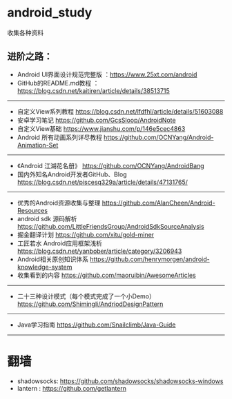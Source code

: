 # android_study
收集各种资料

## 进阶之路：

* Android UI界面设计规范完整版 ：https://www.25xt.com/android
* GitHub的README.md教程 ：https://blog.csdn.net/kaitiren/article/details/38513715
---
* 自定义View系列教程 https://blog.csdn.net/lfdfhl/article/details/51603088
* 安卓学习笔记 https://github.com/GcsSloop/AndroidNote
* 自定义View基础 https://www.jianshu.com/p/146e5cec4863
* Android 所有动画系列详尽教程 https://github.com/OCNYang/Android-Animation-Set
---
* 《Android 江湖花名册》 https://github.com/OCNYang/AndroidBang
* 国内外知名Android开发者GitHub、Blog https://blog.csdn.net/piscesq329a/article/details/47131765/
---
* 优秀的Android资源收集与整理 https://github.com/AlanCheen/Android-Resources
* android sdk 源码解析 https://github.com/LittleFriendsGroup/AndroidSdkSourceAnalysis
* 掘金翻译计划 https://github.com/xitu/gold-miner
* 工匠若水 Android应用框架浅析 https://blog.csdn.net/yanbober/article/category/3206943
* Android相关原创知识体系 https://github.com/henrymorgen/android-knowledge-system
* 收集看到的内容 https://github.com/maoruibin/AwesomeArticles
---
* 二十三种设计模式（每个模式完成了一个小Demo） https://github.com/Shimingli/AndriodDesignPattern
---
* Java学习指南 https://github.com/Snailclimb/Java-Guide

---
# 翻墙
* shadowsocks: https://github.com/shadowsocks/shadowsocks-windows
* lantern : https://github.com/getlantern

